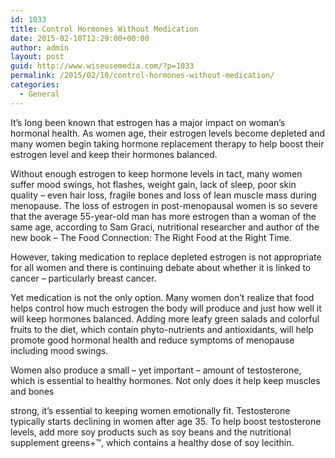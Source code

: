 ```yaml
---
id: 1033
title: Control Hormones Without Medication
date: 2015-02-10T12:29:00+00:00
author: admin
layout: post
guid: http://www.wiseusemedia.com/?p=1033
permalink: /2015/02/10/control-hormones-without-medication/
categories:
  - General
---
```

It&#8217;s long been known that estrogen has a major impact on woman&#8217;s hormonal health. As women age, their estrogen levels become depleted and many women begin taking hormone replacement therapy to help boost their estrogen level and keep their hormones balanced.

Without enough estrogen to keep hormone levels in tact, many women suffer mood swings, hot flashes, weight gain, lack of sleep, poor skin quality &#8211; even hair loss, fragile bones and loss of lean muscle mass during menopause. The loss of estrogen in post-menopausal women is so severe that the average 55-year-old man has more estrogen than a woman of the same age, according to Sam Graci, nutritional researcher and author of the new book &#8211; The Food Connection: The Right Food at the Right Time.

However, taking medication to replace depleted estrogen is not appropriate for all women and there is continuing debate about whether it is linked to cancer &#8211; particularly breast cancer.

Yet medication is not the only option. Many women don&#8217;t realize that food helps control how much estrogen the body will produce and just how well it will keep hormones balanced. Adding more leafy green salads and colorful fruits to the diet, which contain phyto-nutrients and antioxidants, will help promote good hormonal health and reduce symptoms of menopause including mood swings.

Women also produce a small &#8211; yet important &#8211; amount of testosterone, which is essential to healthy hormones. Not only does it help keep muscles and bones

strong, it&#8217;s essential to keeping women emotionally fit. Testosterone typically starts declining in women after age 35. To help boost testosterone levels, add more soy products such as soy beans and the nutritional supplement greens+™, which contains a healthy dose of soy lecithin.
